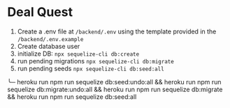 # Deal Quest
1. Create a .env file at `/backend/.env` using the template provided in the  `/backend/.env.example`
2. Create database user
3. initialize DB: `npx sequelize-cli db:create`
4. run pending migrations `npx sequelize-cli db:migrate`
5. run pending seeds `npx sequelize-cli db:seed:all`


╰─ heroku run npm run sequelize db:seed:undo:all && heroku run npm run sequelize db:migrate:undo:all && heroku run npm run sequelize db:migrate && heroku run npm run sequelize db:seed:all
